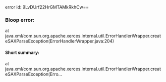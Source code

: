 error id: 9LvDUrf22HrGMTAMkRkhCw==
### Bloop error:

at java.xml/com.sun.org.apache.xerces.internal.util.ErrorHandlerWrapper.createSAXParseException(ErrorHandlerWrapper.java:204)
#### Short summary: 

at java.xml/com.sun.org.apache.xerces.internal.util.ErrorHandlerWrapper.createSAXParseException(Erro...